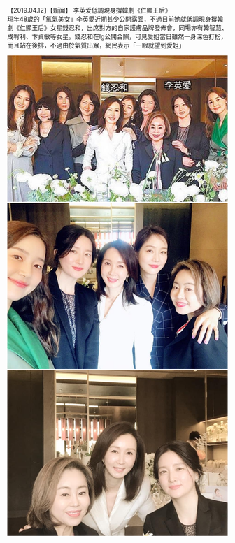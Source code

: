 【2019.04.12】【新闻】 李英爱低調現身撐韓劇《仁顯王后》           
現年48歲的「氧氣美女」李英愛近期甚少公開露面，不過日前她就低調現身撐韓劇《仁顯王后》女星錢忍和，出席對方的自家護膚品牌發佈會，同場亦有韓智慧、成宥利、卞貞敏等女星。錢忍和在Ig公開合照，可見愛姐當日雖然一身深色打扮，而且站在後排，不過由於氣質出眾，網民表示「一眼就望到愛姐」             

![pic](./a.jpg)   
![pic](./b.jpg)  
![pic](./c.jpg)  
